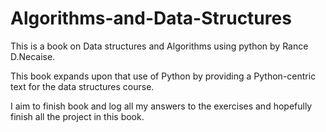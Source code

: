 # Algorithms-and-Data-Structures

This is a book on Data structures and Algorithms using python by Rance D.Necaise.

This book expands upon that use of Python by providing a Python-centric
text for the data structures course.

I aim to finish book and log all my answers to the exercises and hopefully 
finish all the project in this book.
